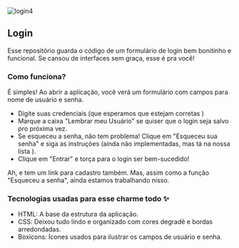 ![login4](https://github.com/user-attachments/assets/66100024-69ba-4342-bfa9-4f063c3f469a)
## Login

Esse repositório guarda o código de um formulário de login bem bonitinho e funcional. Se cansou de interfaces sem graça, esse é pra você! 

###  Como funciona? 

É simples! Ao abrir a aplicação, você verá um formulário com campos para nome de usuário e senha.  

* Digite suas credenciais (que esperamos que estejam corretas )
* Marque a caixa "Lembrar meu Usuário" se quiser que o login seja salvo pro próxima vez. 
* Se esqueceu a senha, não tem problema! Clique em "Esqueceu sua senha" e siga as instruções (ainda não implementadas, mas tá na nossa lista ).
* Clique em "Entrar" e torça para o login ser bem-sucedido! 

Ah, e tem um link para cadastro também. Mas, assim como a função "Esqueceu a senha", ainda estamos trabalhando nisso. 


###  Tecnologias usadas para esse charme todo ✨

* HTML: A base da estrutura da aplicação.
* CSS: Deixou tudo lindo e organizado com cores degradê e bordas arredondadas.
* Boxicons: Ícones usados para ilustrar os campos de usuário e senha. 
